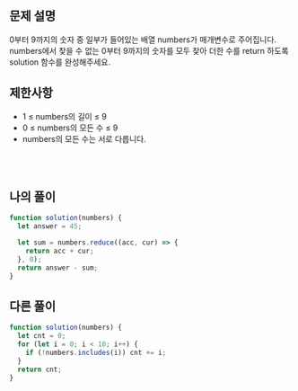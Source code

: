 ## 문제 설명

0부터 9까지의 숫자 중 일부가 들어있는 배열 numbers가 매개변수로 주어집니다. numbers에서 찾을 수 없는 0부터 9까지의 숫자를 모두 찾아 더한 수를 return 하도록 solution 함수를 완성해주세요.

## 제한사항

- 1 ≤ numbers의 길이 ≤ 9
- 0 ≤ numbers의 모든 수 ≤ 9
- numbers의 모든 수는 서로 다릅니다.

<br/>
<br/>

## 나의 풀이

```js
function solution(numbers) {
  let answer = 45;

  let sum = numbers.reduce((acc, cur) => {
    return acc + cur;
  }, 0);
  return answer - sum;
}
```

## 다른 풀이

```js
function solution(numbers) {
  let cnt = 0;
  for (let i = 0; i < 10; i++) {
    if (!numbers.includes(i)) cnt += i;
  }
  return cnt;
}
```
